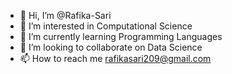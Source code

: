 - 👋 Hi, I’m @Rafika-Sari
- 👀 I’m interested in Computational Science
- 🌱 I’m currently learning Programming Languages
- 💞️ I’m looking to collaborate on Data Science
- 📫 How to reach me rafikasari209@gmail.com

<!---
Rafika-Sari/Rafika-Sari is a ✨ special ✨ repository because its `README.md` (this file) appears on your GitHub profile.
You can click the Preview link to take a look at your changes.
--->
